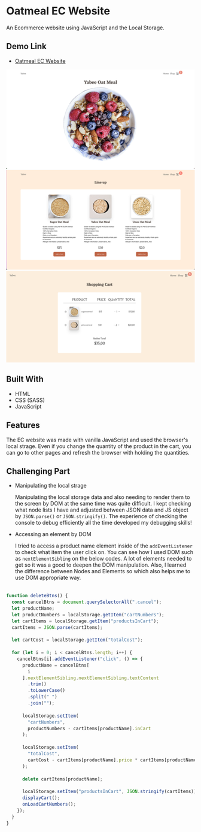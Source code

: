 # Oatmeal EC Website

An Ecommerce website using JavaScript and the Local Storage.

## Demo Link

- [Oatmeal EC Website](http://oatmeal-ec-site.netlify.app)

![The top image](./imgs/Screen%20Shot%202022-10-06%20at%2012.57.56%20PM.png)
![The shop image](./imgs/Screen%20Shot%202022-10-06%20at%2011.56.14%20AM.png)
![The cart image](./imgs/Screen%20Shot%202022-10-06%20at%2011.56.40%20AM.png)

## Built With

- HTML
- CSS (SASS)
- JavaScript


## Features


The EC website was made with vanilla JavaScript and used the browser's local strage. Even if you change the quantity of the product in the cart, you can go to other pages and refresh the browser with holding the quantities.


## Challenging Part


- Manipulating the local strage

  Manipulating the local storage data and also needing to render them to the screen by DOM at the same time was quite difficult.  I kept checking what node lists I have and adjusted between JSON data and JS object by `JSON.parse()` or `JSON.stringify()`. The experience of checking the console to debug efficiently all the time developed my debugging skills!



- Accessing an element by DOM

  I tried to access a product name element inside of the `addEventListener` to check what item the user click on.  You can see how I used DOM such as `nextElementSibling` on the below codes.  A lot of elements needed to get so it was a good to deepen the DOM manipulation. Also, I learned the difference between Nodes and Elements so which also helps me to use DOM appropriate way.



```javascript

function deleteBtns() {
  const cancelBtns = document.querySelectorAll(".cancel");
  let productName;
  let productNumbers = localStorage.getItem("cartNumbers");
  let cartItems = localStorage.getItem("productsInCart");
  cartItems = JSON.parse(cartItems);

  let cartCost = localStorage.getItem("totalCost");

  for (let i = 0; i < cancelBtns.length; i++) {
    cancelBtns[i].addEventListener("click", () => {
      productName = cancelBtns[
        i
      ].nextElementSibling.nextElementSibling.textContent
        .trim()
        .toLowerCase()
        .split(" ")
        .join("");

      localStorage.setItem(
        "cartNumbers",
        productNumbers - cartItems[productName].inCart
      );

      localStorage.setItem(
        "totalCost",
        cartCost - cartItems[productName].price * cartItems[productName].inCart
      );

      delete cartItems[productName];

      localStorage.setItem("productsInCart", JSON.stringify(cartItems));
      displayCart();
      onLoadCartNumbers();
    });
  }
}

```
